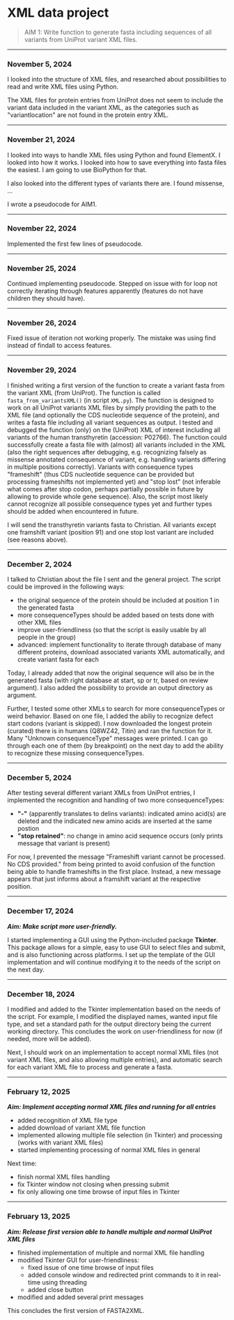 # XML data project

> AIM 1: Write function to generate fasta including sequences of all variants from UniProt variant XML files.

----------------------------

### November 5, 2024

I looked into the structure of XML files, and researched about possibilities to read and write XML files using Python.

The XML files for protein entries from UniProt does not seem to include the variant data included in the variant XML, as the categories such as "variantlocation" are not found in the protein entry XML.

----------------------------

### November 21, 2024

I looked into ways to handle XML files using Python and found ElementX. I looked into how it works. I looked into how to save everything into fasta files the easiest. I am going to use BioPython for that.

I also looked into the different types of variants there are. I found missense, ...

I wrote a pseudocode for AIM1.

----------------------------

### November 22, 2024

Implemented the first few lines of pseudocode.

----------------------------

### November 25, 2024

Continued implementing pseudocode. Stepped on issue with for loop not correctly iterating through features apparently (features do not have children they should have). 

----------------------------

### November 26, 2024

Fixed issue of iteration not working properly. The mistake was using find instead of findall to access features.

----------------------------

### November 29, 2024

I finished writing a first version of the function to create a variant fasta from the variant XML (from UniProt). The function is called `fasta_from_variantsXML()` (in script `XML.py`). The function is designed to work on all UniProt variants XML files by simply providing the path to the XML file (and optionally the CDS nucleotide sequence of the protein), and writes a fasta file including all variant sequences as output. I tested and debugged the function (only) on the (UniProt) XML of interest including all variants of the human transthyretin (accession: P02766). The function could successfully create a fasta file with (almost) all variants included in the XML (also the right sequences after debugging, e.g. recognizing falsely as missense annotated consequence of variant, e.g. handling variants differing in multiple positions correctly). Variants with consequence types "frameshift" (thus CDS nucleotide sequence can be provided but processing frameshifts not implemented yet) and "stop lost" (not inferable what comes after stop codon, perhaps partially possible in future by allowing to provide whole gene sequence). Also, the script most likely cannot recognize all possible consequence types yet and further types should be added when encountered in future.

I will send the transthyretin variants fasta to Christian. All variants except one framshift variant (position 91) and one stop lost variant are included (see reasons above).

----------------------------

### December 2, 2024

I talked to Christian about the file I sent and the general project. The script could be improved in the following ways:
- the original sequence of the protein should be included at position 1 in the generated fasta
- more consequenceTypes should be added based on tests done with other XML files
- improve user-friendliness (so that the script is easily usable by all people in the group)
- advanced: implement functionality to iterate through database of many different proteins, download associated variants XML automatically, and create variant fasta for each

Today, I already added that now the original sequence will also be in the generated fasta (with right database at start, sp or tr, based on review argument). I also added the possibility to provide an output directory as argument.

Further, I tested some other XMLs to search for more consequenceTypes or weird behavior. Based on one file, I added the abiliy to recognize defect start codons (variant is skipped). I now downloaded the longest protein (curated) there is in humans (Q8WZ42, Titin) and ran the function for it. Many "Unknown consequenceType" messages were printed. I can go through each one of them (by breakpoint) on the next day to add the ability to recognize these missing consequenceTypes.

----------------------------

### December 5, 2024

After testing several different variant XMLs from UniProt entries, I implemented the recognition and handling of two more consequenceTypes:
- **"-"** (apparently translates to delins variants): indicated amino acid(s) are deleted and the indicated new amino acids are inserted at the same postion
- **"stop retained"**: no change in amino acid sequence occurs (only prints message that variant is present)

For now, I prevented the message "Frameshift variant cannot be processed. No CDS provided." from being printed to avoid confusion of the function being able to handle frameshifts in the first place. Instead, a new message appears that just informs about a framshift variant at the respective position.

----------------------------

### December 17, 2024

***Aim: Make script more user-friendly.***

I started implementing a GUI using the Python-included package **Tkinter**. This package allows for a simple, easy to use GUI to select files and submit, and is also functioning across platforms. I set up the template of the GUI implementation and will continue modifying it to the needs of the script on the next day.

----------------------------

### December 18, 2024

I modified and added to the Tkinter implementation based on the needs of the script. For example, I modified the displayed names, wanted input file type, and set a standard path for the output directory being the current working directory. This concludes the work on user-friendliness for now (if needed, more will be added).

Next, I should work on an implementation to accept normal XML files (not variant XML files, and also allowing multiple entries), and automatic search for each variant XML file to process and generate a fasta.

----------------------------

### February 12, 2025

***Aim: Implement accepting normal XML files and running for all entries***

- added recognition of XML file type
- added download of variant XML file function
- implemented allowing multiple file selection (in Tkinter) and processing (works with variant XML files)
- started implementing processing of normal XML files in general

Next time:
- finish normal XML files handling
- fix Tkinter window not closing when pressing submit
- fix only allowing one time browse of input files in Tkinter

----------------------------

### February 13, 2025

***Aim: Release first version able to handle multiple and normal UniProt XML files***

- finished implementation of multiple and normal XML file handling
- modified Tkinter GUI for user-friendliness:
    - fixed issue of one time browse of input files
    - added console window and redirected print commands to it in real-time using threading
    - added close button
- modified and added several print messages

This concludes the first version of FASTA2XML.